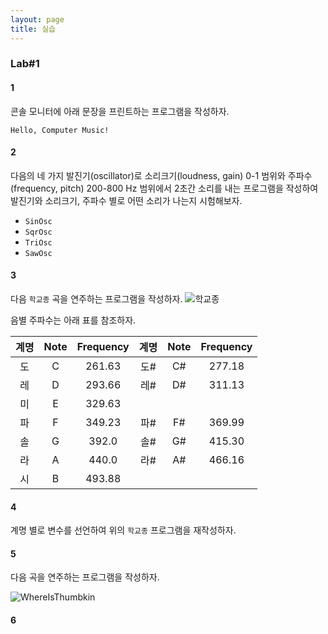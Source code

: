 ```yaml
---
layout: page
title: 실습
---
```


### Lab#1

#### 1 
콘솔 모니터에 아래 문장을 프린트하는 프로그램을 작성하자.
```
Hello, Computer Music!
```

#### 2 
다음의 네 가지 발진기(oscillator)로 소리크기(loudness, gain) 0-1 범위와 주파수(frequency, pitch) 200-800 Hz 범위에서 2초간 소리를 내는 프로그램을 작성하여 발진기와 소리크기, 주파수 별로 어떤 소리가 나는지 시험해보자.
- `SinOsc`
- `SqrOsc`
- `TriOsc`
- `SawOsc`

#### 3
다음 `학교종` 곡을 연주하는 프로그램을 작성하자.
![학교종](https://i.imgur.com/FcCZKh0.png)

음별 주파수는 아래 표를 참조하자.

| 계명 | Note | Frequency | 계명 | Note | Frequency |
|:----:|:-----:|:-----:|:----:|:-----:|:-----:| 
| 도 | C | 261.63 | 도# | C# | 277.18 |
| 레 | D | 293.66 | 레# | D# | 311.13 | 
| 미 | E | 329.63 ||||
| 파 | F | 349.23 | 파# | F# | 369.99 | 
| 솔 | G | 392.0 | 솔# | G# | 415.30 | 
| 라 | A | 440.0 | 라# | A# | 466.16 | 
| 시 | B | 493.88 ||||

#### 4

계명 별로 변수를 선언하여 위의 `학교종` 프로그램을 재작성하자.

#### 5

다음 곡을 연주하는 프로그램을 작성하자.

![WhereIsThumbkin](https://i.imgur.com/CpYD1Zr.png)

#### 6


